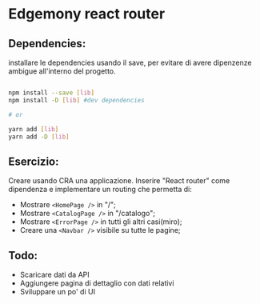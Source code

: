 # Edgemony react router

## Dependencies:

installare le dependencies usando il save, per evitare di avere dipenzenze ambigue all'interno del progetto.

```bash

npm install --save [lib]
npm install -D [lib] #dev dependencies

# or

yarn add [lib]
yarn add -D [lib]

```

## Esercizio:

Creare usando CRA una applicazione. Inserire "React router" come dipendenza e implementare un routing che permetta di:

- Mostrare `<HomePage />` in "/";
- Mostrare `<CatalogPage />` in "/catalogo";
- Mostrare `<ErrorPage />` in tutti gli altri casi(miro);
- Creare una `<Navbar />` visibile su tutte le pagine;

## Todo:

- Scaricare dati da API
- Aggiungere pagina di dettaglio con dati relativi
- Sviluppare un po' di UI

